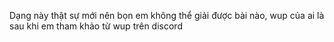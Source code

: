 Dạng này thật sự mới nên bọn em không thể giải được bài nào, wup của ai là sau khi em tham khảo từ wup trên discord
